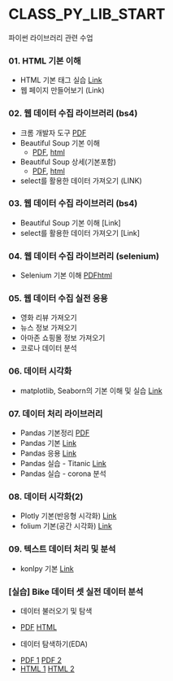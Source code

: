 # CLASS_PY_LIB_START
 파이썬 라이브러리 관련 수업

### 01. HTML 기본 이해
 - HTML 기본 태그 실습 [Link](./PYLIB_01_01_html)
 - 웹 페이지 만들어보기 (Link)
 
### 02. 웹 데이터 수집 라이브러리 (bs4)
 - 크롬 개발자 도구 [PDF](./PYLIB_01_02_크롬개발자도구/PYLIB_01_01_BS4_크롬개발자도구.pdf)
 - Beautiful Soup 기본 이해 
    - [PDF](./PYLIB_01_02B_BS4/Unit01_01_BS4_Basic.pdf), [html](https://ldjwj.github.io/CLASS_PY_LIB_START/PYLIB_01_02B_BS4/Unit01_01_BS4_Basic.html) 
 - Beautiful Soup 상세(기본포함)
    - [PDF](./PYLIB_01_02B_BS4/Unit01_02_BS4_all_v12_2204.pdf), [html](https://ldjwj.github.io/CLASS_PY_LIB_START/PYLIB_01_02B_BS4/Unit01_02_BS4_all_v12_2204.html) 
 - select를 활용한 데이터 가져오기 (LINK)

### 03. 웹 데이터 수집 라이브러리 (bs4)
 - Beautiful Soup 기본 이해 [Link]
 - select를 활용한 데이터 가져오기 [Link]
 
### 04. 웹 데이터 수집 라이브러리 (selenium)
 - Selenium 기본 이해 [PDF](./CL03_01_selenium_basic_2204.pdf)[html](https://ldjwj.github.io/CLASS_PY_LIB_START/CL03_01_selenium_basic_2204.html) 
 
### 05. 웹 데이터 수집 실전 응용
 - 영화 리뷰 가져오기
 - 뉴스 정보 가져오기
 - 아마존 쇼핑몰 정보 가져오기 
 - 코로나 데이터 분석
 
### 06. 데이터 시각화
 - matplotlib, Seaborn의 기본 이해 및 실습 [Link]()

### 07. 데이터 처리 라이브러리
 - Pandas 기본정리 [PDF](https://ldjwj.github.io/CLASS_PY_LIB_START/CL01_04_01_Pandas_기본_v10_2204.pdf)
 - Pandas 기본 [Link](https://ldjwj.github.io/CLASS_PY_LIB_START/CL01_04_02_pandas_Basic_2204.html)
 - Pandas 응용 [Link](https://ldjwj.github.io/CLASS_PY_LIB_START/CL01_04_03_pandas_02_california_0502.html)
 - Pandas 실습 - Titanic [Link](https://ldjwj.github.io/CLASS_PY_LIB_START/CL01_04_03_titanic_dataset_220502.html)
 - Pandas 실습 - corona 분석

### 08. 데이터 시각화(2)
 - Plotly 기본(반응형 시각화) [Link]()
 - folium 기본(공간 시각화) [Link]()
 
### 09. 텍스트 데이터 처리 및 분석
 - konlpy 기본 [Link]()
 
### [실습] Bike 데이터 셋 실전 데이터 분석
- 데이터 불러오기 및 탐색 
 * [PDF](https://ldjwj.github.io/CLASS_PY_LIB_START/Data_01_01_Bike_EDA_2204.pdf) [HTML](https://ldjwj.github.io/CLASS_PY_LIB_START/Data_01_01_Bike_EDA_2204.html)
 
- 데이터 탐색하기(EDA) 
 * [PDF 1](https://ldjwj.github.io/CLASS_PY_LIB_START/Data_01_02_Bike_EDA_2204.pdf) [PDF 2](https://ldjwj.github.io/CLASS_PY_LIB_START/Data_01_03_Bike_EDA_2204.pdf)
 * [HTML 1](https://ldjwj.github.io/CLASS_PY_LIB_START/Data_01_02_Bike_EDA_2204.html) [HTML 2](https://ldjwj.github.io/CLASS_PY_LIB_START/Data_01_03_Bike_EDA_2204.html)
 

 


